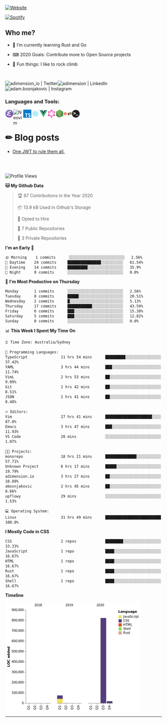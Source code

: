[![Website](https://img.shields.io/website?label=adimension.io&style=for-the-badge&url=https%3A%2F%2Fadimension.io)](https://adimension.io)

[![Spotify](https://novatorem-mu-nine.vercel.app/api/spotify)](https://open.spotify.com/user/1236398322?si=dEmLKx6LQ-idmdVJGJCHRw)

## Who me?

- 🌱 I’m currently learning Rust and Go
- ⌨ 2020 Goals: Contribute more to Open Source projects
- 🧗 Fun things: I like to rock climb

   <br />

[<img align="left" alt="adimension_io | Twitter" src="https://img.shields.io/badge/twitter-%231DA1F2.svg?&style=for-the-badge&logo=twitter&logoColor=white" />][twitter]
[<img align="left" alt="adimension | LinkedIn" src="https://img.shields.io/badge/linkedin-%230077B5.svg?&style=for-the-badge&logo=linkedin&logoColor=white" />][linkedin]
[<img align="left" alt="adam.bosnjakovic | Instagram" src="https://img.shields.io/badge/instagram-%23E4405F.svg?&style=for-the-badge&logo=instagram&logoColor=white" />][instagram]

<br /><br />

### Languages and Tools:

[<img align="left" alt="Emacs" width="26px" src="https://raw.githubusercontent.com/github/explore/80688e429a7d4ef2fca1e82350fe8e3517d3494d/topics/emacs/emacs.png" />][emacs]
[<img align="left" alt="Neovim" width="32px" src="https://raw.githubusercontent.com/neovim/neovim.github.io/master/logos/neovim-logo-300x87.png" />][nvim]
[<img align="left" alt="Typescript" width="26px" src="https://raw.githubusercontent.com/github/explore/80688e429a7d4ef2fca1e82350fe8e3517d3494d/topics/typescript/typescript.png" />][ts]
[<img align="left" alt="React" width="26px" src="https://raw.githubusercontent.com/github/explore/80688e429a7d4ef2fca1e82350fe8e3517d3494d/topics/react/react.png" />][react]
[<img align="left" alt="Vue" width="26px" src="https://raw.githubusercontent.com/github/explore/80688e429a7d4ef2fca1e82350fe8e3517d3494d/topics/vue/vue.png" />][vue]
[<img align="left" alt="GraphQL" width="26px" src="https://raw.githubusercontent.com/github/explore/80688e429a7d4ef2fca1e82350fe8e3517d3494d/topics/graphql/graphql.png" />][gql]
[<img align="left" alt="Node.js" width="26px" src="https://raw.githubusercontent.com/github/explore/80688e429a7d4ef2fca1e82350fe8e3517d3494d/topics/nodejs/nodejs.png" />][node]
[<img align="left" alt="Git" width="26px" src="https://raw.githubusercontent.com/github/explore/80688e429a7d4ef2fca1e82350fe8e3517d3494d/topics/git/git.png" />][git]
[<img align="left" alt="Terminal" width="26px" src="https://raw.githubusercontent.com/github/explore/80688e429a7d4ef2fca1e82350fe8e3517d3494d/topics/terminal/terminal.png" />][fish]

<br /><br />

# ✏ Blog posts

<!-- BLOG-POST-LIST:START -->
- [One JWT to rule them all.](https://dev.to/adimension_io/one-jwt-to-rule-them-all-55ac)
<!-- BLOG-POST-LIST:END -->

<br /><br />

<!--START_SECTION:waka-->
![Profile Views](http://img.shields.io/badge/Profile%20Views-0-blue)

**🐱 My Github Data** 

> 🏆 87 Contributions in the Year 2020
 > 
> 📦 13.9 kB Used in Github's Storage 
 > 
> 💼 Opted to Hire
 > 
> 📜 7 Public Repositories
 > 
> 🔑 3 Private Repositories 

**I'm an Early 🐤** 

```text
🌞 Morning    1 commits      ░░░░░░░░░░░░░░░░░░░░░░░░░   2.56% 
🌆 Daytime    24 commits     ███████████████░░░░░░░░░░   61.54% 
🌃 Evening    14 commits     █████████░░░░░░░░░░░░░░░░   35.9% 
🌙 Night      0 commits      ░░░░░░░░░░░░░░░░░░░░░░░░░   0.0%

```
📅 **I'm Most Productive on Thursday** 

```text
Monday       1 commits      ░░░░░░░░░░░░░░░░░░░░░░░░░   2.56% 
Tuesday      8 commits      █████░░░░░░░░░░░░░░░░░░░░   20.51% 
Wednesday    2 commits      █░░░░░░░░░░░░░░░░░░░░░░░░   5.13% 
Thursday     17 commits     ███████████░░░░░░░░░░░░░░   43.59% 
Friday       6 commits      ███░░░░░░░░░░░░░░░░░░░░░░   15.38% 
Saturday     5 commits      ███░░░░░░░░░░░░░░░░░░░░░░   12.82% 
Sunday       0 commits      ░░░░░░░░░░░░░░░░░░░░░░░░░   0.0%

```


📊 **This Week I Spent My Time On** 

```text
⌚︎ Time Zone: Australia/Sydney

💬 Programming Languages: 
TypeScript               11 hrs 54 mins      █████████░░░░░░░░░░░░░░░░   37.42% 
YAML                     3 hrs 44 mins       ███░░░░░░░░░░░░░░░░░░░░░░   11.74% 
VimL                     2 hrs 53 mins       ██░░░░░░░░░░░░░░░░░░░░░░░   9.09% 
Git                      2 hrs 42 mins       ██░░░░░░░░░░░░░░░░░░░░░░░   8.51% 
JSON                     2 hrs 41 mins       ██░░░░░░░░░░░░░░░░░░░░░░░   8.48%

🔥 Editors: 
Vim                      27 hrs 41 mins      █████████████████████░░░░   87.0% 
Emacs                    3 hrs 47 mins       ███░░░░░░░░░░░░░░░░░░░░░░   11.93% 
VS Code                  20 mins             ░░░░░░░░░░░░░░░░░░░░░░░░░   1.07%

🐱‍💻 Projects: 
monorepo                 18 hrs 21 mins      ██████████████░░░░░░░░░░░   57.71% 
Unknown Project          6 hrs 17 mins       █████░░░░░░░░░░░░░░░░░░░░   19.79% 
adimension.io            3 hrs 27 mins       ██░░░░░░░░░░░░░░░░░░░░░░░   10.89% 
abosnjakovic             2 hrs 45 mins       ██░░░░░░░░░░░░░░░░░░░░░░░   8.66% 
upflowy                  29 mins             ░░░░░░░░░░░░░░░░░░░░░░░░░   1.53%

💻 Operating System: 
Linux                    31 hrs 49 mins      █████████████████████████   100.0%

```

**I Mostly Code in CSS** 

```text
CSS                      2 repos             ████████░░░░░░░░░░░░░░░░░   33.33% 
JavaScript               1 repo              ████░░░░░░░░░░░░░░░░░░░░░   16.67% 
HTML                     1 repo              ████░░░░░░░░░░░░░░░░░░░░░   16.67% 
Rust                     1 repo              ████░░░░░░░░░░░░░░░░░░░░░   16.67% 
Shell                    1 repo              ████░░░░░░░░░░░░░░░░░░░░░   16.67%

```


**Timeline**

![Chart not found](https://github.com/abosnjakovic/abosnjakovic/blob/master/charts/bar_graph.png) 


<!--END_SECTION:waka-->

---

[website]: https://adimension.io
[twitter]: https://twitter.com/adimension_io
[instagram]: https://www.instagram.com/adam.bosnjakovic
[linkedin]: https://www.linkedin.com/in/adimension/
[emacs]: https://github.com/topics/emacs
[nvim]: https://github.com/neovim/neovim
[ts]: https://github.com/topics/typescript
[react]: https://github.com/topics/react
[vue]: https://github.com/topics/vue
[gql]: https://github.com/topics/graphql
[node]: https://github.com/topics/nodejs
[git]: https://github.com/topics/git
[fish]: https://github.com/fish-shell/fish-shell
